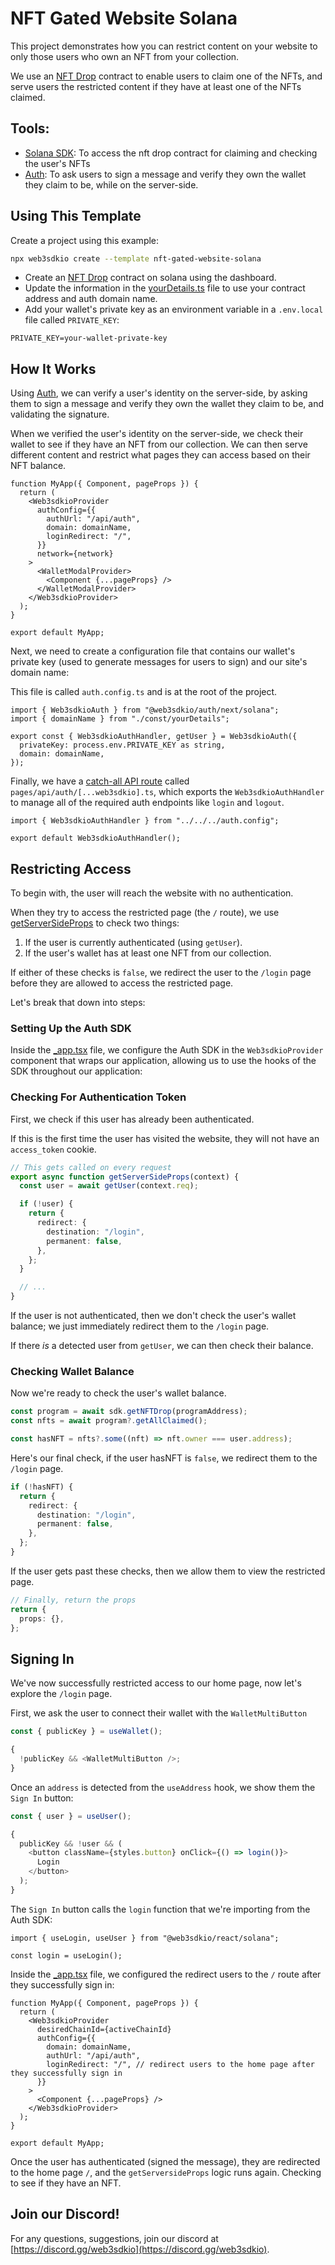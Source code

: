 # NFT Gated Website Solana

This project demonstrates how you can restrict content on your website to only those users who own an NFT from your collection.

We use an [NFT Drop](https://portal.web3sdk.io/pre-built-contracts/solana/nft-drop) contract to enable users to claim one of the NFTs, and serve users the restricted content if they have at least one of the NFTs claimed.

## Tools:

- [Solana SDK](https://portal.web3sdk.io/solana): To access the nft drop contract for claiming and checking the user's NFTs
- [Auth](https://portal.web3sdk.io/auth): To ask users to sign a message and verify they own the wallet they claim to be, while on the server-side.

## Using This Template

Create a project using this example:

```bash
npx web3sdkio create --template nft-gated-website-solana
```

- Create an [NFT Drop](https://web3sdk.io/programs) contract on solana using the dashboard.
- Update the information in the [yourDetails.ts](./const/yourDetails.ts) file to use your contract address and auth domain name.
- Add your wallet's private key as an environment variable in a `.env.local` file called `PRIVATE_KEY`:

```text title=".env.local"
PRIVATE_KEY=your-wallet-private-key
```

## How It Works

Using [Auth](https://portal.web3sdk.io/auth), we can verify a user's identity on the server-side, by asking them to sign a message and verify they own the wallet they claim to be, and validating the signature.

When we verified the user's identity on the server-side, we check their wallet to see if they have an NFT from our collection. We can then serve different content and restrict what pages they can access based on their NFT balance.

```tsx
function MyApp({ Component, pageProps }) {
  return (
    <Web3sdkioProvider
      authConfig={{
        authUrl: "/api/auth",
        domain: domainName,
        loginRedirect: "/",
      }}
      network={network}
    >
      <WalletModalProvider>
        <Component {...pageProps} />
      </WalletModalProvider>
    </Web3sdkioProvider>
  );
}

export default MyApp;
```

Next, we need to create a configuration file that contains our wallet's private key (used to generate messages for users to sign) and our site's domain name:

This file is called `auth.config.ts` and is at the root of the project.

```tsx
import { Web3sdkioAuth } from "@web3sdkio/auth/next/solana";
import { domainName } from "./const/yourDetails";

export const { Web3sdkioAuthHandler, getUser } = Web3sdkioAuth({
  privateKey: process.env.PRIVATE_KEY as string,
  domain: domainName,
});
```

Finally, we have a [catch-all API route](https://nextts.org/docs/api-routes/dynamic-api-routes#catch-all-api-routes) called `pages/api/auth/[...web3sdkio].ts`, which exports the `Web3sdkioAuthHandler` to manage all of the required auth endpoints like `login` and `logout`.

```tsx
import { Web3sdkioAuthHandler } from "../../../auth.config";

export default Web3sdkioAuthHandler();
```

## Restricting Access

To begin with, the user will reach the website with no authentication.

When they try to access the restricted page (the `/` route), we use [getServerSideProps](https://nextts.org/docs/basic-features/data-fetching/get-server-side-props) to check two things:

1. If the user is currently authenticated (using `getUser`).
2. If the user's wallet has at least one NFT from our collection.

If either of these checks is `false`, we redirect the user to the `/login` page before they are allowed to access the restricted page.

Let's break that down into steps:

### Setting Up the Auth SDK

Inside the [\_app.tsx](./pages/_app.tsx) file, we configure the Auth SDK in the `Web3sdkioProvider` component that wraps our application, allowing us to use the hooks of the SDK throughout our application:

### Checking For Authentication Token

First, we check if this user has already been authenticated.

If this is the first time the user has visited the website, they will not have an `access_token` cookie.

```ts
// This gets called on every request
export async function getServerSideProps(context) {
  const user = await getUser(context.req);

  if (!user) {
    return {
      redirect: {
        destination: "/login",
        permanent: false,
      },
    };
  }

  // ...
}
```

If the user is not authenticated, then we don't check the user's wallet balance; we just immediately redirect them to the `/login` page.

If there _is_ a detected user from `getUser`, we can then check their balance.

### Checking Wallet Balance

Now we're ready to check the user's wallet balance.

```ts
const program = await sdk.getNFTDrop(programAddress);
const nfts = await program?.getAllClaimed();

const hasNFT = nfts?.some((nft) => nft.owner === user.address);
```

Here's our final check, if the user hasNFT is `false`, we redirect them to the `/login` page.

```ts
if (!hasNFT) {
  return {
    redirect: {
      destination: "/login",
      permanent: false,
    },
  };
}
```

If the user gets past these checks, then we allow them to view the restricted page.

```ts
// Finally, return the props
return {
  props: {},
};
```

## Signing In

We've now successfully restricted access to our home page, now let's explore the `/login` page.

First, we ask the user to connect their wallet with the `WalletMultiButton`

```ts
const { publicKey } = useWallet();

{
  !publicKey && <WalletMultiButton />;
}
```

Once an `address` is detected from the `useAddress` hook, we show them the `Sign In` button:

```ts
const { user } = useUser();

{
  publicKey && !user && (
    <button className={styles.button} onClick={() => login()}>
      Login
    </button>
  );
}
```

The `Sign In` button calls the `login` function that we're importing from the Auth SDK:

```tsx
import { useLogin, useUser } from "@web3sdkio/react/solana";

const login = useLogin();
```

Inside the [\_app.tsx](./page/_app.tsx) file, we configured the redirect users to the `/` route after they successfully sign in:

```tsx
function MyApp({ Component, pageProps }) {
  return (
    <Web3sdkioProvider
      desiredChainId={activeChainId}
      authConfig={{
        domain: domainName,
        authUrl: "/api/auth",
        loginRedirect: "/", // redirect users to the home page after they successfully sign in
      }}
    >
      <Component {...pageProps} />
    </Web3sdkioProvider>
  );
}

export default MyApp;
```

Once the user has authenticated (signed the message), they are redirected to the home page `/`, and the `getServersideProps` logic runs again. Checking to see if they have an NFT.

## Join our Discord!

For any questions, suggestions, join our discord at [https://discord.gg/web3sdkio](https://discord.gg/web3sdkio).
